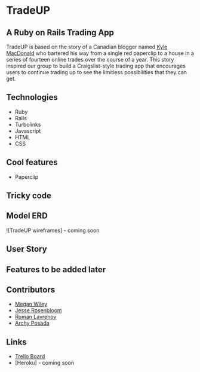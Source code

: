# TradeUP
## A Ruby on Rails Trading App

TradeUP is based on the story of a Canadian blogger named [Kyle MacDonald](https://en.wikipedia.org/wiki/One_red_paperclip) who bartered his way from a single red paperclip to a house in a series of fourteen online trades over the course of a year. This story inspired our group to build a Craigslist-style trading app that encourages users to continue trading up to see the limitless possibilities that they can get.

## Technologies
- Ruby
- Rails
- Turbolinks
- Javascript
- HTML
- CSS

##  Cool features
- Paperclip

## Tricky code

## Model ERD
![TradeUP wireframes] - coming soon

## User Story

## Features to be added later

## Contributors

- [Megan Wiley](https://www.linkedin.com/in/meganrwiley)
- [Jesse Rosenbloom](https://www.linkedin.com/in/jesse-rosenbloom-4a25996a/)
- [Roman Lavrenov](https://www.linkedin.com/in/roman-lavrenov-4878304b/)
- [Archy Posada](https://www.linkedin.com/in/archyposada/)

## Links
- [Trello Board](https://trello.com/b/54uvVjTg/tradeup)
- [Heroku] - coming soon
